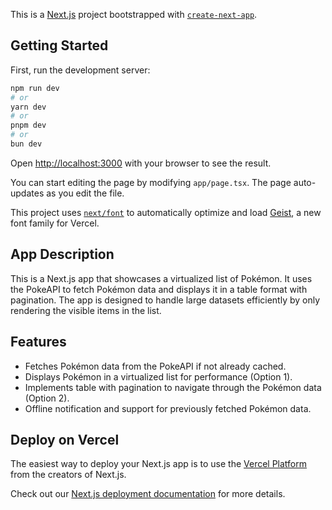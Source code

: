 This is a [Next.js](https://nextjs.org) project bootstrapped with [`create-next-app`](https://nextjs.org/docs/app/api-reference/cli/create-next-app).

## Getting Started

First, run the development server:

```bash
npm run dev
# or
yarn dev
# or
pnpm dev
# or
bun dev
```

Open [http://localhost:3000](http://localhost:3000) with your browser to see the result.

You can start editing the page by modifying `app/page.tsx`. The page auto-updates as you edit the file.

This project uses [`next/font`](https://nextjs.org/docs/app/building-your-application/optimizing/fonts) to automatically optimize and load [Geist](https://vercel.com/font), a new font family for Vercel.

## App Description

This is a Next.js app that showcases a virtualized list of Pokémon. It uses the PokeAPI to fetch Pokémon data and displays it in a table format with pagination. The app is designed to handle large datasets efficiently by only rendering the visible items in the list.

## Features

- Fetches Pokémon data from the PokeAPI if not already cached.
- Displays Pokémon in a virtualized list for performance (Option 1).
- Implements table with pagination to navigate through the Pokémon data (Option 2).
- Offline notification and support for previously fetched Pokémon data.

## Deploy on Vercel

The easiest way to deploy your Next.js app is to use the [Vercel Platform](https://vercel.com/new?utm_medium=default-template&filter=next.js&utm_source=create-next-app&utm_campaign=create-next-app-readme) from the creators of Next.js.

Check out our [Next.js deployment documentation](https://nextjs.org/docs/app/building-your-application/deploying) for more details.
